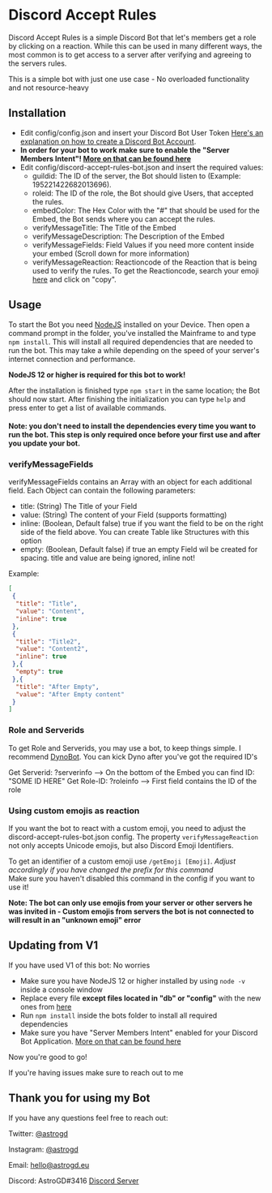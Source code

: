 # Discord Accept Rules

Discord Accept Rules is a simple Discord Bot that let's members get a role by clicking on a reaction.
While this can be used in many different ways, the most common is to get access to a server after verifying and agreeing to the servers rules.

This is a simple bot with just one use case - No overloaded functionality and not resource-heavy

## Installation

- Edit config/config.json and insert your Discord Bot User Token [Here's an explanation on how to create a Discord Bot Account](https://astrogd.medium.com/how-to-create-a-discord-bot-application-afbe0e1e76af).
- **In order for your bot to work make sure to enable the "Server Members Intent"! [More on that can be found here](https://astrogd.medium.com/how-to-create-a-discord-bot-application-afbe0e1e76af)**
- Edit config/discord-accept-rules-bot.json and insert the required values:
    - guildid: The ID of the server, the Bot should listen to (Example: 195221422682013696).
    - roleid: The ID of the role, the Bot should give Users, that accepted the rules.
    - embedColor: The Hex Color with the "#" that should be used for the Embed, the Bot sends where you can accept the rules.
    - verifyMessageTitle: The Title of the Embed
    - verifyMessageDescription: The Description of the Embed
    - verifyMessageFields: Field Values if you need more content inside your embed (Scroll down for more information)
    - verifyMessageReaction: Reactioncode of the Reaction that is being used to verify the rules. To get the Reactioncode, search your emoji [here](https://emojipedia.org/) and click on "copy".

## Usage

To start the Bot you need [NodeJS](https://nodejs.org/en/download/current/) installed on your Device. Then open a command prompt in the folder, you've installed the Mainframe to and type `npm install`. This will install all required dependencies that are needed to run the bot. This may take a while depending on the speed of your server's internet connection and performance.

**NodeJS 12 or higher is required for this bot to work!**

After the installation is finished type `npm start` in the same location; the Bot should now start. After finishing the initialization you can type `help` and press enter to get a list of available commands.

#### Note: you don't need to install the dependencies every time you want to run the bot. This step is only required once before your first use and after you update your bot.

### verifyMessageFields

verifyMessageFields contains an Array with an object for each additional field. Each Object can contain the following parameters:

- title: (String) The Title of your Field
- value: (String) The content of your Field (supports formatting)
- inline: (Boolean, Default false) true if you want the field to be on the right side of the field above. You can create Table like Structures with this option
- empty: (Boolean, Default false) if true an empty Field wil be created for spacing. title and value are being ignored, inline not!

Example:

   ```json
   [
    {
     "title": "Title",
     "value": "Content",
     "inline": true
    },
    {
     "title": "Title2",
     "value": "Content2",
     "inline": true
    },{
     "empty": true
    },{
     "title": "After Empty",
     "value": "After Empty content"
    }
   ]
   ```

### Role and Serverids

To get Role and Serverids, you may use a bot, to keep things simple. I recommend [DynoBot](https://www.dynobot.net/).
You can kick Dyno after you've got the required ID's

Get Serverid: ?serverinfo --> On the bottom of the Embed you can find ID: "SOME ID HERE"
Get Role-ID: ?roleinfo <Rolename> --> First field contains the ID of the role

### Using custom emojis as reaction

If you want the bot to react with a custom emoji, you need to adjust the discord-accept-rules-bot.json config.
The property `verifyMessageReaction` not only accepts Unicode emojis, but also Discord Emoji Identifiers.

To get an identifier of a custom emoji use `/getEmoji [Emoji]`. *Adjust accordingly if you have changed the prefix for this command*<br>
Make sure you haven't disabled this command in the config if you want to use it!

**Note: The bot can only use emojis from your server or other servers he was invited in - Custom emojis from servers the bot is not connected to will result in an "unknown emoji" error**
    
## Updating from V1
If you have used V1 of this bot: No worries
- Make sure you have NodeJS 12 or higher installed by using `node -v` inside a console window
- Replace every file **except files located in "db" or "config"** with the new ones from [here](https://github.com/AstroGD/discord-accept-rules-bot/releases/latest)
- Run `npm install` inside the bots folder to install all required dependencies
- Make sure you have "Server Members Intent" enabled for your Discord Bot Application. [More on that can be found here](https://astrogd.medium.com/how-to-create-a-discord-bot-application-afbe0e1e76af)

Now you're good to go!

If you're having issues make sure to reach out to me
    
    
## Thank you for using my Bot
If you have any questions feel free to reach out:

Twitter: [@astrogd](https://www.twitter.com/astrogd)

Instagram: [@astrogd](https://www.instagram.com/astrogd)

Email: hello@astrogd.eu

Discord: AstroGD#3416 [Discord Server](https://go.astrogd.eu/discord)
